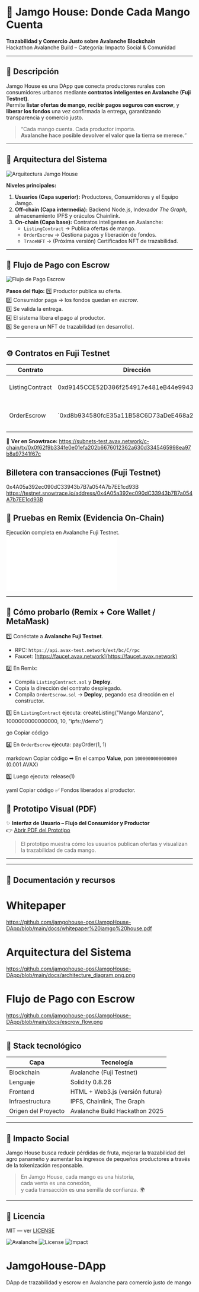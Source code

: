 # 🥭 Jamgo House: Donde Cada Mango Cuenta  
**Trazabilidad y Comercio Justo sobre Avalanche Blockchain**  
Hackathon Avalanche Build – Categoría: Impacto Social & Comunidad  

---

## 🚀 Descripción
Jamgo House es una DApp que conecta productores rurales con consumidores urbanos mediante **contratos inteligentes en Avalanche (Fuji Testnet)**.  
Permite **listar ofertas de mango**, **recibir pagos seguros con escrow**, y **liberar los fondos** una vez confirmada la entrega, garantizando transparencia y comercio justo.

> “Cada mango cuenta. Cada productor importa.  
> **Avalanche hace posible devolver el valor que la tierra se merece.**”

---

## 🧱 Arquitectura del Sistema
![Arquitectura Jamgo House](docs/architecture_diagram.png.png)

**Niveles principales:**
1. **Usuarios (Capa superior):** Productores, Consumidores y el Equipo Jamgo.  
2. **Off-chain (Capa intermedia):** Backend Node.js, Indexador *The Graph*, almacenamiento IPFS y oráculos Chainlink.  
3. **On-chain (Capa base):** Contratos inteligentes en Avalanche:  
   - `ListingContract` → Publica ofertas de mango.  
   - `OrderEscrow` → Gestiona pagos y liberación de fondos.  
   - `TraceNFT` → (Próxima versión) Certificados NFT de trazabilidad.

---

## 💸 Flujo de Pago con Escrow
![Flujo de Pago Escrow](docs/escrow_flow.png)

**Pasos del flujo:**
1️⃣ Productor publica su oferta.  
2️⃣ Consumidor paga → los fondos quedan en *escrow*.  
3️⃣ Se valida la entrega.  
4️⃣ El sistema libera el pago al productor.  
5️⃣ Se genera un NFT de trazabilidad (en desarrollo).

---

## ⚙️ Contratos en Fuji Testnet

| Contrato | Dirección | Descripción |
|-----------|------------|-------------|
| ListingContract | 0xd9145CCE52D386f254917e481eB44e9943F39138 | Publicación de ofertas de mango |
| OrderEscrow | `0xd8b934580fcE35a11B58C6D73aDeE468a2833fa8| Administración de pagos y fondos en escrow |


🔗 **Ver en Snowtrace:** 
https://subnets-test.avax.network/c-chain/tx/0x0f62f9b334fe0e01efa202b6676012362a630d3345465998ea97b8a97341f67c

## Billetera con transacciones (Fuji Testnet)
0x4A05a392ec090dC33943b7B7a054A7b7EE1cd93B
https://testnet.snowtrace.io/address/0x4A05a392ec090dC33943b7B7a054A7b7EE1cd93B

## 🧪 Pruebas en Remix (Evidencia On-Chain)
Ejecución completa en Avalanche Fuji Testnet.
![Pruebas en Remix Jamgo House](docs/screenshots.pdf)


---

## 🧪 Cómo probarlo (Remix + Core Wallet / MetaMask)

1️⃣ Conéctate a **Avalanche Fuji Testnet**.  
   - RPC: `https://api.avax-test.network/ext/bc/C/rpc`  
   - Faucet: [https://faucet.avax.network](https://faucet.avax.network)

2️⃣ En Remix:  
   - Compila `ListingContract.sol` y **Deploy**.  
   - Copia la dirección del contrato desplegado.  
   - Compila `OrderEscrow.sol` → **Deploy**, pegando esa dirección en el constructor.  

3️⃣ En `ListingContract` ejecuta:
createListing("Mango Manzano", 1000000000000000, 10, "ipfs://demo")

go
Copiar código

4️⃣ En `OrderEscrow` ejecuta:
payOrder(1, 1)

markdown
Copiar código
➡ En el campo **Value**, pon `1000000000000000` (0.001 AVAX)

5️⃣ Luego ejecuta:
release(1)

yaml
Copiar código
✅ Fondos liberados al productor.  

## 📱 Prototipo Visual (PDF)
✨ **Interfaz de Usuario – Flujo del Consumidor y Productor**  
👉 [Abrir PDF del Prototipo](docs/Interfaz.png)


> El prototipo muestra cómo los usuarios publican ofertas y visualizan la trazabilidad de cada mango.

---

---

## 📄 Documentación y recursos
# Whitepaper
https://github.com/jamgohouse-ops/JamgoHouse-DApp/blob/main/docs/whitepaper%20jamgo%20house.pdf

# Arquitectura del Sistema
https://github.com/jamgohouse-ops/JamgoHouse-DApp/blob/main/docs/architecture_diagram.png.png

# Flujo de Pago con Escrow
https://github.com/jamgohouse-ops/JamgoHouse-DApp/blob/main/docs/escrow_flow.png

---

## 🧰 Stack tecnológico

| Capa | Tecnología |
|------|-------------|
| Blockchain | Avalanche (Fuji Testnet) |
| Lenguaje | Solidity 0.8.26 |
| Frontend | HTML + Web3.js (versión futura) |
| Infraestructura | IPFS, Chainlink, The Graph |
| Origen del Proyecto | Avalanche Build Hackathon 2025 |

---

## 🌱 Impacto Social
Jamgo House busca reducir pérdidas de fruta, mejorar la trazabilidad del agro panameño y aumentar los ingresos de pequeños productores a través de la tokenización responsable.  

> En Jamgo House, cada mango es una historia,  
> cada venta es una conexión,  
> y cada transacción es una semilla de confianza. 🌍

---

## 📜 Licencia
MIT — ver [LICENSE](LICENSE)

![Avalanche](https://img.shields.io/badge/Built%20on-Avalanche-red)
![License](https://img.shields.io/badge/License-MIT-green)
![Impact](https://img.shields.io/badge/Impact-Social%20%26%20Comunidad-brightgreen)
# JamgoHouse-DApp
DApp de trazabilidad y escrow en Avalanche para comercio justo de mango

